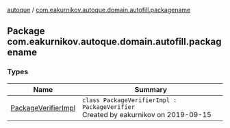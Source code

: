 [autoque](../index.md) / [com.eakurnikov.autoque.domain.autofill.packagename](./index.md)

## Package com.eakurnikov.autoque.domain.autofill.packagename

### Types

| Name | Summary |
|---|---|
| [PackageVerifierImpl](-package-verifier-impl/index.md) | `class PackageVerifierImpl : PackageVerifier`<br>Created by eakurnikov on 2019-09-15 |
